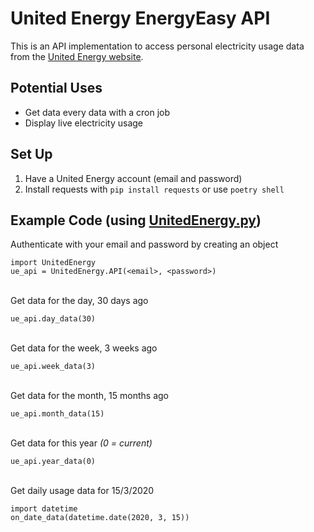 # United Energy EnergyEasy API

This is an API implementation to access personal electricity usage data from the [United Energy website](https://energyeasy.ue.com.au/).   

## Potential Uses
- Get data every data with a cron job
- Display live electricity usage

## Set Up
1. Have a United Energy account (email and password)
2. Install requests with `pip install requests` or use `poetry shell` 

## Example Code (using [UnitedEnergy.py](https://github.com/Blake-Haydon/United-Energy-EnergyEasy-API-unofficial-/blob/master/UnitedEnergy.py))
Authenticate with your email and password by creating an object
```
import UnitedEnergy
ue_api = UnitedEnergy.API(<email>, <password>)
```
\
Get data for the day, 30 days ago
```
ue_api.day_data(30)
```
\
Get data for the week, 3 weeks ago
```
ue_api.week_data(3)
```
\
Get data for the month, 15 months ago
```
ue_api.month_data(15)
```
\
Get data for this year _(0 = current)_
```
ue_api.year_data(0)
```
\
Get daily usage data for 15/3/2020
```
import datetime
on_date_data(datetime.date(2020, 3, 15))
```
